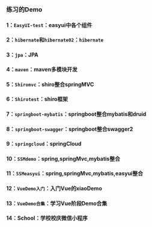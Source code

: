 ### 练习的Demo

#### 1：`EasyUI-test`：easyui中各个组件

#### 2：`hibernate`和`hibernate02`：`hibernate`

#### 3：`jpa`：JPA

#### 4：`maven`：maven多模块开发

#### 5：`Shiromvc`：shiro整合springMVC

#### 6：`Shirotest`：shiro框架

#### 7：`springboot-mybatis`：springboot整合mybatis和druid

#### 8：`springboot-swagger`：springboot整合swagger2

#### 9：`springcloud`：springCloud

#### 10：`SSMdemo`：spring,springMvc,mybatis整合

#### 11：`SSMeasyui`：spring,springMvc,mybatis,easyui整合

#### 12：`VueDemo入门`：入门Vue的xiaoDemo

#### 13：`VueDemo合集`：学习Vue阶段Demo合集

#### 14：School：学校校庆微信小程序